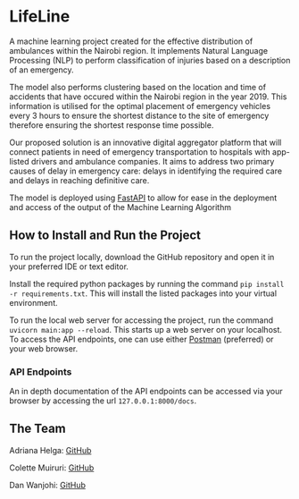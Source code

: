 # LifeLine
A machine learning project created for the effective distribution of ambulances within the Nairobi region. It implements Natural Language Processing (NLP) to perform classification of injuries based on a description of an emergency.

The model also performs clustering based on the location and time of accidents that have occured within the Nairobi region in the year 2019. This information is utilised for the optimal placement of emergency vehicles every 3 hours to ensure the shortest distance to the site of emergency therefore ensuring the shortest response time possible.

Our proposed solution is an innovative digital aggregator platform that will connect patients in need of emergency transportation to hospitals with app-listed drivers and ambulance companies. It aims to address two primary causes of delay in emergency care: delays in identifying the required care and delays in reaching definitive care.

The model is deployed using [FastAPI](https://fastapi.tiangolo.com) to allow for ease in the deployment and access of the output of the Machine Learning Algorithm

## How to Install and Run the Project
To run the project locally, download the GitHub repository and open it in your preferred IDE or text editor.

Install the required python packages by running the command `pip install -r requirements.txt`. This will install the listed packages into your virtual environment.

To run the local web server for accessing the project, run the command `uvicorn main:app --reload`. This starts up a web server on your localhost. To access the API endpoints, one can use either [Postman](https://www.postman.com) (preferred) or your web browser.

### API Endpoints
An in depth documentation of the API endpoints can be accessed via your browser by accessing the url `127.0.0.1:8000/docs`.

## The Team
Adriana Helga: [GitHub](https://github.com/AdrianaHelga)

Colette Muiruri: [GitHub](https://github.com/muiruric)

Dan Wanjohi: [GitHub](https://github.com/DanYT2)

